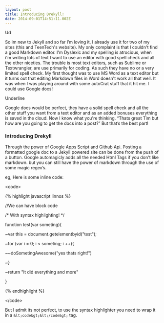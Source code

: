 ```yaml
---
layout: post
title: Introducing Drekyll!
date: 2014-09-01T14:51:11.002Z
---
```

Ud

So im new to Jekyll and so far I’m loving it, I already use it for two of my sites (this and TeenTech's website). My only complaint is that I couldn't find a good Markdown editor. I'm Dyslexic and my spelling is atrocious, when i'm writing lots of text I want to use an editor with good spell check and all the other niceties. The trouble is most text editors, such as Sublime or Textwrangler, are use primarily for coding. As such they have no or a very limited spell check. My first thought was to use MS Word as a text editor but it turns out that editing Markdown files in Word doesn't work all that well. It was when I was playing around with some autoCrat stuff that it hit me. I could use Google docs!
<!--more-->
Underline   
	
Google docs would be perfect, they have a solid spell check and all the other stuff you want from a text editor and as an added bonuses everything is saved in the cloud. Now I know what you're thinking. “Thats great Tim but how are you going to get the docs into a post?” But that’s the best part!   
	
<h3 style="page-break-after:avoid;">
				Introducing Drekyll
	</h3>
	Through the power of Google Apps Script and Github Api. Posting a formatted google doc to a Jekyll powered site can be done from the push of a button. Google automagicly adds all the needed Html Tags if you don't like markdown. but you can still have the power of markdown through the use of some magic regex’s.
	
eg, Here is some inline code:
	
&lt;code&gt;
	
{% highlight javascript linnos %}
	
//We can have block code
	
/* With syntax highlighting! */
	
function test(var someting){
	
~var this = document.getelementbyid("test");
	
~for (var i = 0; i &lt; someting; i ++){
	
~~doSometingAwesome("yes thats right!")
	
~}
	
~return "It did everything and more"
	
}
	
{% endhighlight %}
	
&lt;/code&gt;
	
But I admit its not perfect, to use the syntax highlighter you need to wrap it in a `&lt;code&gt;&lt;/code&gt;` tag.

